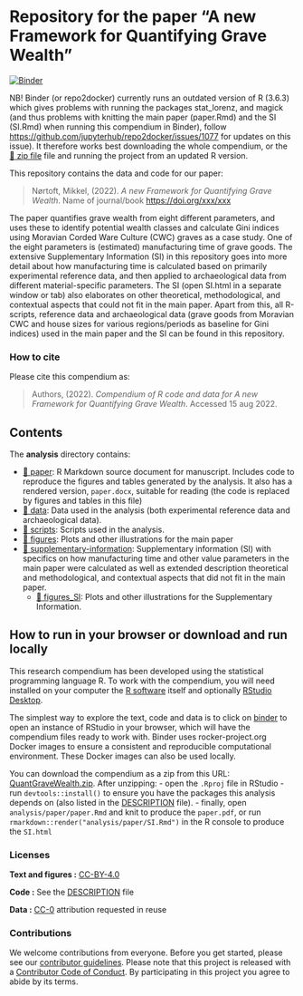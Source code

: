 
<!-- README.md is generated from README.Rmd. Please edit that file -->

# Repository for the paper “A new Framework for Quantifying Grave Wealth”

[![Binder](https://mybinder.org/badge_logo.svg)](https://mybinder.org/v2/gh/mnortoft/QuantGraveWealth/master?urlpath=rstudio)

NB! Binder (or repo2docker) currently runs an outdated version of R
(3.6.3) which gives problems with running the packages stat_lorenz, and
magick (and thus problems with knitting the main paper (paper.Rmd) and
the SI (SI.Rmd) when running this compendium in Binder), follow
<https://github.com/jupyterhub/repo2docker/issues/1077> for updates on
this issue). It therefore works best downloading the whole compendium,
or the [:file_folder: zip file](/archive/QuantGraveWealth.zip) file and
running the project from an updated R version.

This repository contains the data and code for our paper:

> Nørtoft, Mikkel, (2022). *A new Framework for Quantifying Grave
> Wealth*. Name of journal/book <https://doi.org/xxx/xxx>

The paper quantifies grave wealth from eight different parameters, and
uses these to identify potential wealth classes and calculate Gini
indices using Moravian Corded Ware Culture (CWC) graves as a case study.
One of the eight parameters is (estimated) manufacturing time of grave
goods. The extensive Supplementary Information (SI) in this repository
goes into more detail about how manufacturing time is calculated based
on primarily experimental reference data, and then applied to
archaeological data from different material-specific parameters. The SI
(open SI.html in a separate window or tab) also elaborates on other
theoretical, methodological, and contextual aspects that could not fit
in the main paper. Apart from this, all R-scripts, reference data and
archaeological data (grave goods from Moravian CWC and house sizes for
various regions/periods as baseline for Gini indices) used in the main
paper and the SI can be found in this repository.

### How to cite

Please cite this compendium as:

> Authors, (2022). *Compendium of R code and data for A new Framework
> for Quantifying Grave Wealth*. Accessed 15 aug 2022.

## Contents

The **analysis** directory contains:

-   [:file_folder: paper](/analysis): R Markdown source document for
    manuscript. Includes code to reproduce the figures and tables
    generated by the analysis. It also has a rendered version,
    `paper.docx`, suitable for reading (the code is replaced by figures
    and tables in this file)
-   [:file_folder: data](/analysis/data): Data used in the analysis
    (both experimental reference data and archaeological data).
-   [:file_folder: scripts](/analysis/scripts): Scripts used in the
    analysis.
-   [:file_folder: figures](/analysis/figures): Plots and other
    illustrations for the main paper
-   [:file_folder: supplementary-information](/analysis/paper/SI.html):
    Supplementary information (SI) with specifics on how manufacturing
    time and other value parameters in the main paper were calculated as
    well as extended description theoretical and methodological, and
    contextual aspects that did not fit in the main paper.
    -   [:file_folder: figures_SI](/analysis/figures_SI): Plots and
        other illustrations for the Supplementary Information.

## How to run in your browser or download and run locally

This research compendium has been developed using the statistical
programming language R. To work with the compendium, you will need
installed on your computer the [R
software](https://cloud.r-project.org/) itself and optionally [RStudio
Desktop](https://rstudio.com/products/rstudio/download/).

The simplest way to explore the text, code and data is to click on
[binder](https://mybinder.org/v2/gh/mnortoft/QuantGraveWealth/master?urlpath=rstudio)
to open an instance of RStudio in your browser, which will have the
compendium files ready to work with. Binder uses rocker-project.org
Docker images to ensure a consistent and reproducible computational
environment. These Docker images can also be used locally.

You can download the compendium as a zip from this URL:
[QuantGraveWealth.zip](/archive/QuantGraveWealth.zip). After
unzipping: - open the `.Rproj` file in RStudio - run
`devtools::install()` to ensure you have the packages this analysis
depends on (also listed in the [DESCRIPTION](/DESCRIPTION) file). -
finally, open `analysis/paper/paper.Rmd` and knit to produce the
`paper.pdf`, or run `rmarkdown::render("analysis/paper/SI.Rmd")` in the
R console to produce the `SI.html`

### Licenses

**Text and figures :**
[CC-BY-4.0](http://creativecommons.org/licenses/by/4.0/)

**Code :** See the [DESCRIPTION](DESCRIPTION) file

**Data :** [CC-0](http://creativecommons.org/publicdomain/zero/1.0/)
attribution requested in reuse

### Contributions

We welcome contributions from everyone. Before you get started, please
see our [contributor guidelines](CONTRIBUTING.md). Please note that this
project is released with a [Contributor Code of Conduct](CONDUCT.md). By
participating in this project you agree to abide by its terms.
